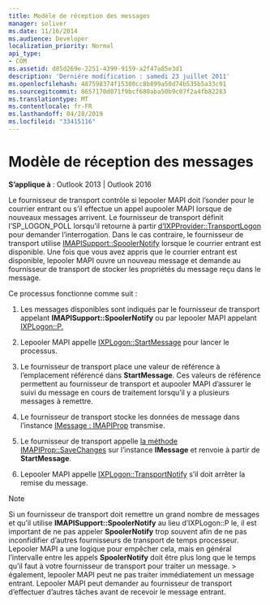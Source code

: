 ```yaml
---
title: Modèle de réception des messages
manager: soliver
ms.date: 11/16/2014
ms.audience: Developer
localization_priority: Normal
api_type:
- COM
ms.assetid: d85d269e-2251-4399-9159-a2f47a85e3d1
description: 'Derniére modification : samedi 23 juillet 2011'
ms.openlocfilehash: 487598374f15300cc8b899a50d74b535b5a33c91
ms.sourcegitcommit: 8657170d071f9bcf680aba50b9c07f2a4fb82283
ms.translationtype: MT
ms.contentlocale: fr-FR
ms.lasthandoff: 04/28/2019
ms.locfileid: "33415116"
---
```

# <a name="message-reception-model"></a>Modèle de réception des messages

  
  
**S’applique à** : Outlook 2013 | Outlook 2016 
  
Le fournisseur de transport contrôle si lepooler MAPI doit l’sonder pour le courrier entrant ou s’il effectue un appel aupooler MAPI lorsque de nouveaux messages arrivent. Le fournisseur de transport définit l’SP_LOGON_POLL lorsqu’il retourne à partir [d’IXPProvider::TransportLogon](ixpprovider-transportlogon.md) pour demander l’interrogation. Dans le cas contraire, le fournisseur de transport utilise [IMAPISupport::SpoolerNotify](imapisupport-spoolernotify.md) lorsque le courrier entrant est disponible. Une fois que vous avez appris que le courrier entrant est disponible, lepooler MAPI ouvre un nouveau message et demande au fournisseur de transport de stocker les propriétés du message reçu dans le message. 
  
Ce processus fonctionne comme suit :
  
1. Les messages disponibles sont indiqués par le fournisseur de transport appelant **IMAPISupport::SpoolerNotify** ou par lepooler MAPI appelant [IXPLogon::P.](ixplogon-poll.md)
    
2. Lepooler MAPI appelle [IXPLogon::StartMessage](ixplogon-startmessage.md) pour lancer le processus. 
    
3. Le fournisseur de transport place une valeur de référence à l’emplacement référencé dans **StartMessage**. Ces valeurs de référence permettent au fournisseur de transport et aupooler MAPI d’assurer le suivi du message en cours de traitement lorsqu’il y a plusieurs messages à remettre.
    
4. Le fournisseur de transport stocke les données de message dans l’instance [IMessage : IMAPIProp](imessageimapiprop.md) transmise. 
    
5. Le fournisseur de transport appelle [la méthode IMAPIProp::SaveChanges](imapiprop-savechanges.md) sur l’instance **IMessage** et renvoie à partir de **StartMessage**.
    
6. Lepooler MAPI appelle [IXPLogon::TransportNotify](ixplogon-transportnotify.md) s’il doit arrêter la remise du message. 
    
> [!NOTE]
> Si un fournisseur de transport doit remettre un grand nombre de messages et qu’il utilise **IMAPISupport::SpoolerNotify** au lieu d’IXPLogon::P le, il est important de ne pas appeler **SpoolerNotify** trop souvent afin de ne pas inconfidifier d’autres fournisseurs de transport de temps processeur.  Lepooler MAPI a une logique pour empêcher cela, mais en général l’intervalle entre les appels **SpoolerNotify** doit être plus long que le temps qu’il faut à votre fournisseur de transport pour traiter un message. > également, lepooler MAPI peut ne pas traiter immédiatement un message entrant. Lepooler MAPI peut demander au fournisseur de transport d’effectuer d’autres tâches avant de recevoir le message entrant. 
  

